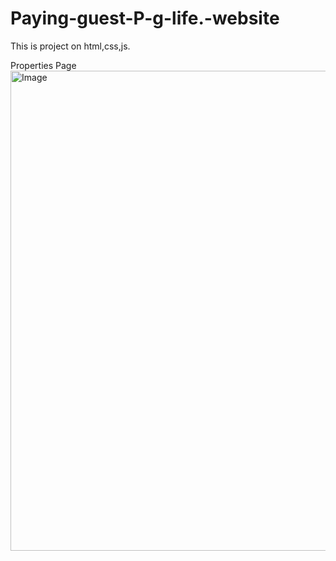 # Paying-guest-P-g-life.-website
This is project on html,css,js.

Properties Page
<img width="1366" height="768" alt="Image" src="https://github.com/user-attachments/assets/f67c7db7-c2c7-4a9b-9108-de06dc2f9a13" />
